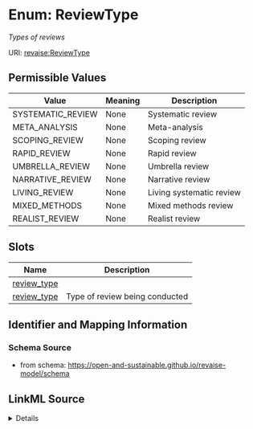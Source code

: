 # Enum: ReviewType 




_Types of reviews_



URI: [revaise:ReviewType](https://open-and-sustainable.github.io/revaise-model/schema/ReviewType)

## Permissible Values

| Value | Meaning | Description |
| --- | --- | --- |
| SYSTEMATIC_REVIEW | None | Systematic review |
| META_ANALYSIS | None | Meta-analysis |
| SCOPING_REVIEW | None | Scoping review |
| RAPID_REVIEW | None | Rapid review |
| UMBRELLA_REVIEW | None | Umbrella review |
| NARRATIVE_REVIEW | None | Narrative review |
| LIVING_REVIEW | None | Living systematic review |
| MIXED_METHODS | None | Mixed methods review |
| REALIST_REVIEW | None | Realist review |




## Slots

| Name | Description |
| ---  | --- |
| [review_type](review_type.md) |  |
| [review_type](review_type.md) | Type of review being conducted |





## Identifier and Mapping Information






### Schema Source


* from schema: https://open-and-sustainable.github.io/revaise-model/schema






## LinkML Source

<details>
```yaml
name: ReviewType
description: Types of reviews
from_schema: https://open-and-sustainable.github.io/revaise-model/schema
rank: 1000
permissible_values:
  SYSTEMATIC_REVIEW:
    text: SYSTEMATIC_REVIEW
    description: Systematic review
  META_ANALYSIS:
    text: META_ANALYSIS
    description: Meta-analysis
  SCOPING_REVIEW:
    text: SCOPING_REVIEW
    description: Scoping review
  RAPID_REVIEW:
    text: RAPID_REVIEW
    description: Rapid review
  UMBRELLA_REVIEW:
    text: UMBRELLA_REVIEW
    description: Umbrella review
  NARRATIVE_REVIEW:
    text: NARRATIVE_REVIEW
    description: Narrative review
  LIVING_REVIEW:
    text: LIVING_REVIEW
    description: Living systematic review
  MIXED_METHODS:
    text: MIXED_METHODS
    description: Mixed methods review
  REALIST_REVIEW:
    text: REALIST_REVIEW
    description: Realist review

```
</details>